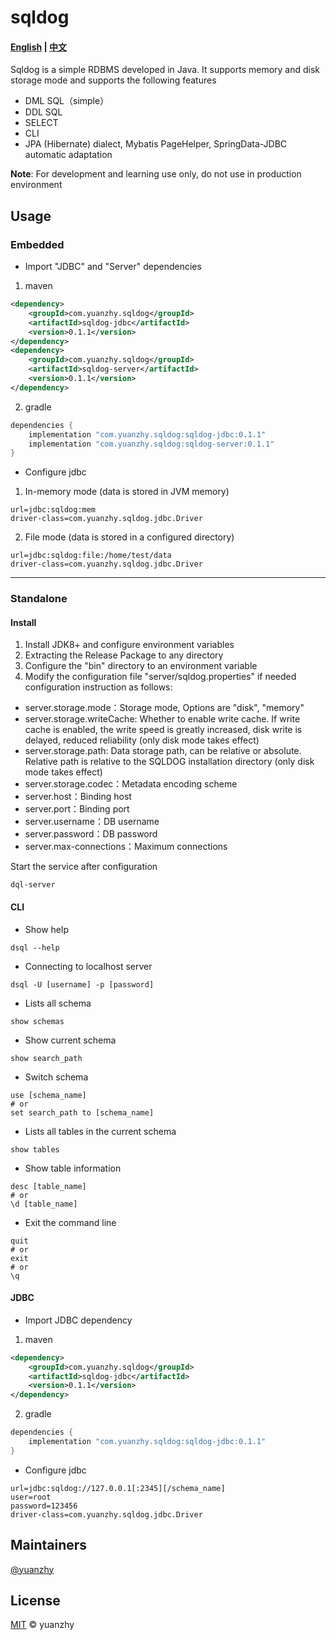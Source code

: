 # sqldog

#### [English](README.md) | [中文](README_CN.md)

Sqldog is a simple RDBMS developed in Java. It supports memory and disk storage mode and supports the following features

* DML SQL（simple）
* DDL SQL
* SELECT
* CLI
* JPA (Hibernate) dialect, Mybatis PageHelper, SpringData-JDBC automatic adaptation

**Note**: For development and learning use only, do not use in production environment

## Usage

### Embedded
- Import "JDBC" and "Server" dependencies
1. maven
```xml
<dependency>
    <groupId>com.yuanzhy.sqldog</groupId>
    <artifactId>sqldog-jdbc</artifactId>
    <version>0.1.1</version>
</dependency>
<dependency>
    <groupId>com.yuanzhy.sqldog</groupId>
    <artifactId>sqldog-server</artifactId>
    <version>0.1.1</version>
</dependency>
```
2. gradle
```groovy
dependencies {
    implementation "com.yuanzhy.sqldog:sqldog-jdbc:0.1.1"
    implementation "com.yuanzhy.sqldog:sqldog-server:0.1.1"
}
```

- Configure jdbc
1. In-memory mode (data is stored in JVM memory)
```properties
url=jdbc:sqldog:mem
driver-class=com.yuanzhy.sqldog.jdbc.Driver
```
2. File mode (data is stored in a configured directory)
```properties
url=jdbc:sqldog:file:/home/test/data
driver-class=com.yuanzhy.sqldog.jdbc.Driver
```

---

### Standalone

#### Install

1. Install JDK8+ and configure environment variables
2. Extracting the Release Package to any directory
3. Configure the "bin" directory to an environment variable
4. Modify the configuration file "server/sqldog.properties" if needed
configuration instruction as follows:

- server.storage.mode：Storage mode, Options are "disk", "memory"
- server.storage.writeCache: Whether to enable write cache. If write cache is enabled, the write speed is greatly increased, disk write is delayed, reduced reliability (only disk mode takes effect)
- server.storage.path: Data storage path, can be relative or absolute. Relative path is relative to the SQLDOG installation directory (only disk mode takes effect)
- server.storage.codec：Metadata encoding scheme
- server.host：Binding host
- server.port：Binding port
- server.username：DB username
- server.password：DB password
- server.max-connections：Maximum connections

Start the service after configuration
```shell
dql-server
```

#### CLI

- Show help
```shell
dsql --help
```

- Connecting to localhost server
```shell
dsql -U [username] -p [password]
```
- Lists all schema
```shell
show schemas
```
- Show current schema
```shell
show search_path
```
- Switch schema
```shell
use [schema_name]
# or
set search_path to [schema_name]
```
- Lists all tables in the current schema
```shell
show tables
```
- Show table information
```shell
desc [table_name]
# or
\d [table_name]
```
- Exit the command line
```shell
quit
# or
exit
# or
\q
```

#### JDBC

- Import JDBC dependency
1. maven
```xml
<dependency>
    <groupId>com.yuanzhy.sqldog</groupId>
    <artifactId>sqldog-jdbc</artifactId>
    <version>0.1.1</version>
</dependency>
```
2. gradle
```groovy
dependencies {
    implementation "com.yuanzhy.sqldog:sqldog-jdbc:0.1.1"
}
```

- Configure jdbc
```properties
url=jdbc:sqldog://127.0.0.1[:2345][/schema_name]
user=root
password=123456
driver-class=com.yuanzhy.sqldog.jdbc.Driver
```

## Maintainers

[@yuanzhy](https://github.com/yuanzhy)

## License

[MIT](LICENSE) © yuanzhy